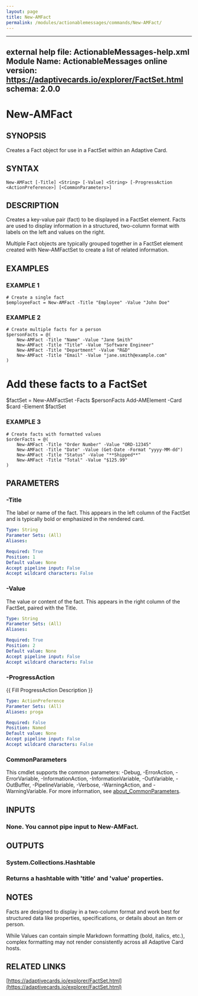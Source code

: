 ```yaml
---
layout: page
title: New-AMFact
permalink: /modules/actionablemessages/commands/New-AMFact/
---
```


---
external help file: ActionableMessages-help.xml
Module Name: ActionableMessages
online version: https://adaptivecards.io/explorer/FactSet.html
schema: 2.0.0
---

# New-AMFact

## SYNOPSIS
Creates a Fact object for use in a FactSet within an Adaptive Card.

## SYNTAX

```
New-AMFact [-Title] <String> [-Value] <String> [-ProgressAction <ActionPreference>] [<CommonParameters>]
```

## DESCRIPTION
Creates a key-value pair (fact) to be displayed in a FactSet element.
Facts are used to display information in a structured, two-column format
with labels on the left and values on the right.

Multiple Fact objects are typically grouped together in a FactSet element
created with New-AMFactSet to create a list of related information.

## EXAMPLES

### EXAMPLE 1
```
# Create a single fact
$employeeFact = New-AMFact -Title "Employee" -Value "John Doe"
```

### EXAMPLE 2
```
# Create multiple facts for a person
$personFacts = @(
    New-AMFact -Title "Name" -Value "Jane Smith"
    New-AMFact -Title "Title" -Value "Software Engineer"
    New-AMFact -Title "Department" -Value "R&D"
    New-AMFact -Title "Email" -Value "jane.smith@example.com"
)
```

# Add these facts to a FactSet
$factSet = New-AMFactSet -Facts $personFacts
Add-AMElement -Card $card -Element $factSet

### EXAMPLE 3
```
# Create facts with formatted values
$orderFacts = @(
    New-AMFact -Title "Order Number" -Value "ORD-12345"
    New-AMFact -Title "Date" -Value (Get-Date -Format "yyyy-MM-dd")
    New-AMFact -Title "Status" -Value "**Shipped**"
    New-AMFact -Title "Total" -Value "$125.99"
)
```

## PARAMETERS

### -Title
The label or name of the fact.
This appears in the left column of the FactSet
and is typically bold or emphasized in the rendered card.

```yaml
Type: String
Parameter Sets: (All)
Aliases:

Required: True
Position: 1
Default value: None
Accept pipeline input: False
Accept wildcard characters: False
```

### -Value
The value or content of the fact.
This appears in the right column of the FactSet,
paired with the Title.

```yaml
Type: String
Parameter Sets: (All)
Aliases:

Required: True
Position: 2
Default value: None
Accept pipeline input: False
Accept wildcard characters: False
```

### -ProgressAction
{{ Fill ProgressAction Description }}

```yaml
Type: ActionPreference
Parameter Sets: (All)
Aliases: proga

Required: False
Position: Named
Default value: None
Accept pipeline input: False
Accept wildcard characters: False
```

### CommonParameters
This cmdlet supports the common parameters: -Debug, -ErrorAction, -ErrorVariable, -InformationAction, -InformationVariable, -OutVariable, -OutBuffer, -PipelineVariable, -Verbose, -WarningAction, and -WarningVariable. For more information, see [about_CommonParameters](http://go.microsoft.com/fwlink/?LinkID=113216).

## INPUTS

### None. You cannot pipe input to New-AMFact.
## OUTPUTS

### System.Collections.Hashtable
### Returns a hashtable with 'title' and 'value' properties.
## NOTES
Facts are designed to display in a two-column format and work best for structured
data like properties, specifications, or details about an item or person.

While Values can contain simple Markdown formatting (bold, italics, etc.),
complex formatting may not render consistently across all Adaptive Card hosts.

## RELATED LINKS

[https://adaptivecards.io/explorer/FactSet.html](https://adaptivecards.io/explorer/FactSet.html)


